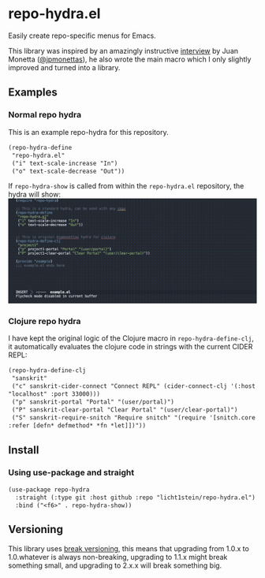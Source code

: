 # repo-hydra.el
Easily create repo-specific menus for Emacs.

This library was inspired by an amazingly instructive [interview](https://www.youtube.com/watch?v=2nH59edD5Uo) by Juan Monetta ([@jpmonettas](https://github.com/jpmonettas)), he also wrote the main macro which I only slightly improved and turned into a library.

## Examples
### Normal repo hydra
This is an example repo-hydra for this repository. 
```elisp
(repo-hydra-define
 "repo-hydra.el"
 ("i" text-scale-increase "In")
 ("o" text-scale-decrease "Out"))
 ```
 
 
 If `repo-hydra-show` is called from within the `repo-hydra.el` repository, the hydra will show:
   ![](./example/demo-1.gif)

### Clojure repo hydra
I have kept the original logic of the Clojure macro in `repo-hydra-define-clj`, it automatically evaluates the clojure code in strings with the current CIDER REPL:

```elisp
(repo-hydra-define-clj
 "sanskrit"
 ("c" sanskrit-cider-connect "Connect REPL" (cider-connect-clj '(:host "localhost" :port 33000)))
 ("p" sanskrit-portal "Portal" "(user/portal)")
 ("P" sanskrit-clear-portal "Clear Portal" "(user/clear-portal)")
 ("S" sanskrit-require-snitch "Require snitch" "(require '[snitch.core :refer [defn* defmethod* *fn *let]])"))
```

## Install

### Using use-package and straight
```elisp
(use-package repo-hydra
  :straight (:type git :host github :repo "licht1stein/repo-hydra.el")
  :bind ("<f6>" . repo-hydra-show))
```


## Versioning
This library uses [break versioning](https://github.com/ptaoussanis/encore/blob/master/BREAK-VERSIONING.md), this means that upgrading from 1.0.x to 1.0.whatever is always non-breaking, upgrading to 1.1.x might break something small, and upgrading to 2.x.x will break something big.
